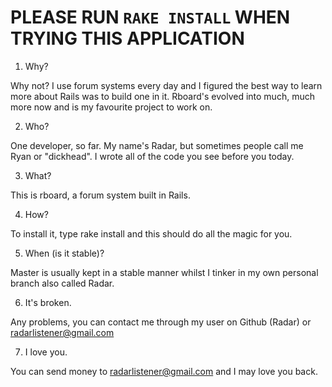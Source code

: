 PLEASE RUN `RAKE INSTALL` WHEN TRYING THIS APPLICATION
====================================================

1. Why?

Why not? I use forum systems every day and I figured the best way to learn more about Rails was to build one in it. Rboard's evolved into much, much more now and is my favourite project to work on.

2. Who?

One developer, so far. My name's Radar, but sometimes people call me Ryan or "dickhead". I wrote all of the code you see before you today.

3. What?

This is rboard, a forum system built in Rails.

4. How?

To install it, type rake install and this should do all the magic for you.

5. When (is it stable)?

Master is usually kept in a stable manner whilst I tinker in my own personal branch also called Radar.

6. It's broken.

Any problems, you can contact me through my user on Github (Radar) or radarlistener@gmail.com

7. I love you.

You can send money to radarlistener@gmail.com and I may love you back.